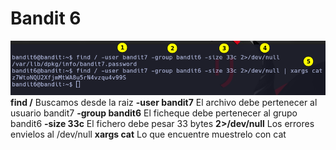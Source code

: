 # Bandit 6

![label text](imgs/01.png)
**find /** Buscamos desde la raiz
**-user bandit7** El archivo debe pertenecer al usuario bandit7
**-group bandit6** El ficheque debe pertenecer al grupo bandit6
**-size 33c** El fichero debe pesar 33 bytes
**2>/dev/null** Los errores envielos al /dev/null
**xargs cat** Lo que encuentre muestrelo con cat
